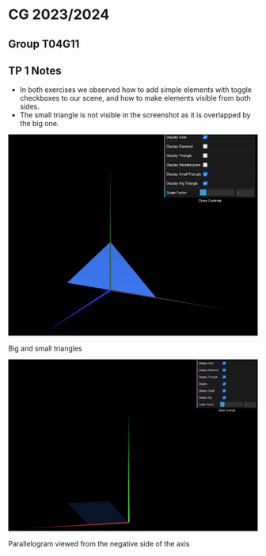 # CG 2023/2024

## Group T04G11

## TP 1 Notes

- In both exercises we observed how to add simple elements with toggle checkboxes to our scene, and how to make elements visible from both sides.
- The small triangle is not visible in the screenshot as it is overlapped by the big one.

![Screenshot 1](tp1/screenshots/CG-t04g11-tp1-1.png) 

Big and small triangles

![Screenshot 2](tp1/screenshots/CG-T04G11-TP1-2.png)

Parallelogram viewed from the negative side of the axis
